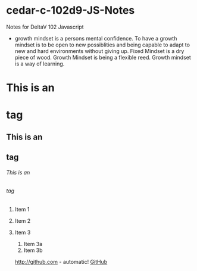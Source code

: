# cedar-c-102d9-JS-Notes
Notes for DeltaV 102 Javascript 
- growth mindset is a persons mental confidence. To have a growth mindset is to be open to new possiblities and being capable to adapt to new and hard environments without giving up. 
Fixed Mindset is a dry piece of wood.
Growth Mindset is being a flexible reed.
Growth mindset is a way of learning.

# This is an <h1> tag
## This is an <h2> tag
###### This is an <h6> tag
  
1. Item 1
1. Item 2
1. Item 3
   1. Item 3a
   1. Item 3b
   
   http://github.com - automatic!
[GitHub](http://github.com)
